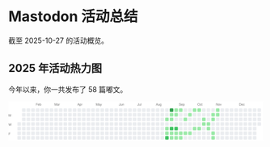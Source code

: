 # Mastodon 活动总结

截至 2025-10-27 的活动概览。

## 2025 年活动热力图

今年以来，你一共发布了 58 篇嘟文。

![Activity Heatmap](./heatmap.svg)